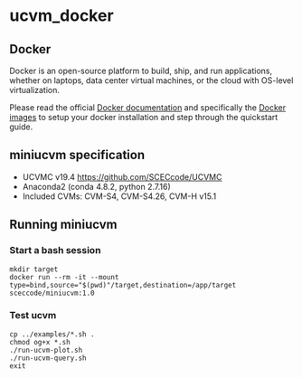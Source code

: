 # ucvm_docker

## Docker

Docker is an open-source platform to build, ship, and run applications, whether on laptops, data center virtual machines, or the cloud with OS-level virtualization. 

Please read the official <a href="http://docs.docker.com">Docker documentation</a> 
and specifically the <a href="https://docs.docker.com/engine/reference/commandline/images/">Docker images</a> to setup your docker installation and step through the quickstart guide.

## miniucvm specification

*  UCVMC v19.4  https://github.com/SCECcode/UCVMC
*  Anaconda2 (conda 4.8.2, python 2.7.16)
*  Included CVMs: CVM-S4, CVM-S4.26, CVM-H v15.1

## Running miniucvm

### Start a bash session

    mkdir target
    docker run --rm -it --mount type=bind,source="$(pwd)"/target,destination=/app/target  sceccode/miniucvm:1.0

### Test ucvm

    cp ../examples/*.sh .
    chmod og+x *.sh
    ./run-ucvm-plot.sh
    ./run-ucvm-query.sh
    exit


